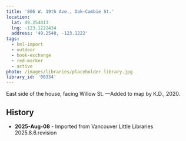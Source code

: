 ```yaml
---
title: '806 W. 19th Ave., Oak—Cambie St.'
location:
  lat: 49.254013
  lng: -123.1222434
  address: '49.2540, -123.1222'
tags:
  - kml-import
  - outdoor
  - book-exchange
  - red-marker
  - active
photo: /images/libraries/placeholder-library.jpg
library_id: '00334'
---
```

East side of the house, facing Willow St.
—Added to map by K.D., 2020.  

## History
- **2025-Aug-08** - Imported from Vancouver Little Libraries 2025.8.6.revision
